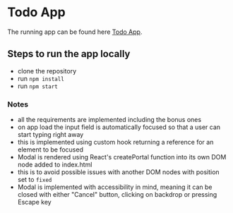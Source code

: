 # Todo App

The running app can be found here [Todo App](https://alexandershpilka.github.io/todo/).

## Steps to run the app locally

- clone the repository
- run `npm install`
- run `npm start`

### Notes

- all the requirements are implemented including the bonus ones
- on app load the input field is automatically focused so that a user can start typing right away
- this is implemented using custom hook returning a reference for an element to be focused
- Modal is rendered using React's createPortal function into its own DOM node added to index.html
- this is to avoid possible issues with another DOM nodes with position set to `fixed`
- Modal is implemented with accessibility in mind, meaning it can be closed with either "Cancel" button, clicking on backdrop or pressing Escape key 
